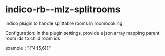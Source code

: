 # indico-rb--mlz-splitrooms

indico plugin to handle splittable rooms in roombooking


Configuration: In the plugin settings, provide a json array mapping parent room ids to child room ids

example : "{"4:[5,6]}"
